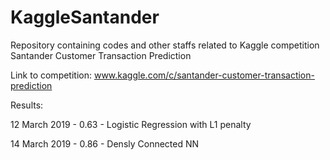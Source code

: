 # KaggleSantander

Repository containing codes and other staffs related to Kaggle competition Santander Customer Transaction Prediction

Link to competition: www.kaggle.com/c/santander-customer-transaction-prediction

Results:

12 March 2019 - 0.63 - Logistic Regression with L1 penalty

14 March 2019 - 0.86 - Densly Connected NN
